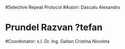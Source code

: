 #Selective Repeat Protocol
#Autori: Dascalu Alexandru
#        Prundel Razvan ?tefan
#Coordonator: s.l. Dr. Ing. Gaitan Cristina Nicoleta
